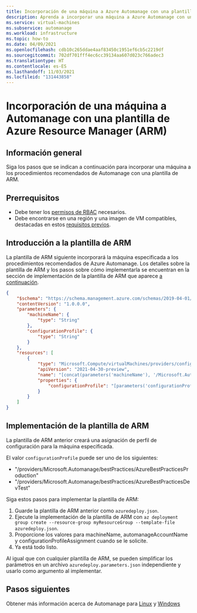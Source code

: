 ```yaml
---
title: Incorporación de una máquina a Azure Automanage con una plantilla de ARM
description: Aprenda a incorporar una máquina a Azure Automanage con una plantilla de Azure Resource Manager.
ms.service: virtual-machines
ms.subservice: automanage
ms.workload: infrastructure
ms.topic: how-to
ms.date: 04/09/2021
ms.openlocfilehash: cdb10c265ddae4aaf83450c1951ef6cb5c2219df
ms.sourcegitcommit: 702df701fff4ec6cc39134aa607d023c766adec3
ms.translationtype: HT
ms.contentlocale: es-ES
ms.lasthandoff: 11/03/2021
ms.locfileid: "131443858"
---
```

# <a name="onboard-a-machine-to-automanage-with-an-azure-resource-manager-arm-template"></a>Incorporación de una máquina a Automanage con una plantilla de Azure Resource Manager (ARM)


## <a name="overview"></a>Información general
Siga los pasos que se indican a continuación para incorporar una máquina a los procedimientos recomendados de Automanage con una plantilla de ARM.

## <a name="prerequisites"></a>Prerrequisitos
* Debe tener los [permisos de RBAC](./automanage-virtual-machines.md#required-rbac-permissions) necesarios.
* Debe encontrarse en una región y una imagen de VM compatibles, destacadas en estos [requisitos previos](./automanage-virtual-machines.md#prerequisites).


## <a name="arm-template-overview"></a>Introducción a la plantilla de ARM
La plantilla de ARM siguiente incorporará la máquina especificada a los procedimientos recomendados de Azure Automanage. Los detalles sobre la plantilla de ARM y los pasos sobre cómo implementarla se encuentran en la sección de implementación de la plantilla de ARM que aparece [a continuación](#arm-template-deployment).
```json
{
    "$schema": "https://schema.management.azure.com/schemas/2019-04-01/deploymentTemplate.json#",
    "contentVersion": "1.0.0.0",
    "parameters": {
        "machineName": {
            "type": "String"
        },
        "configurationProfile": {
            "type": "String"
        }
    },
    "resources": [
        {
            "type": "Microsoft.Compute/virtualMachines/providers/configurationProfileAssignments",
            "apiVersion": "2021-04-30-preview",
            "name": "[concat(parameters('machineName'), '/Microsoft.Automanage/default')]",
            "properties": {
                "configurationProfile": "[parameters('configurationProfile')]",
            }
        }
    ]
}
```

## <a name="arm-template-deployment"></a>Implementación de la plantilla de ARM
La plantilla de ARM anterior creará una asignación de perfil de configuración para la máquina especificada. 

El valor `configurationProfile` puede ser uno de los siguientes:
* "/providers/Microsoft.Automanage/bestPractices/AzureBestPracticesProduction"
* "/providers/Microsoft.Automanage/bestPractices/AzureBestPracticesDevTest"

Siga estos pasos para implementar la plantilla de ARM:
1. Guarde la plantilla de ARM anterior como `azuredeploy.json`.
1. Ejecute la implementación de la plantilla de ARM con `az deployment group create --resource-group myResourceGroup --template-file azuredeploy.json`.
1. Proporcione los valores para machineName, automanageAccountName y configurationProfileAssignment cuando se le solicite.
1. Ya está todo listo.

Al igual que con cualquier plantilla de ARM, se pueden simplificar los parámetros en un archivo `azuredeploy.parameters.json` independiente y usarlo como argumento al implementar.

## <a name="next-steps"></a>Pasos siguientes
Obtener más información acerca de Automanage para [Linux](./automanage-linux.md) y [Windows](./automanage-windows-server.md)